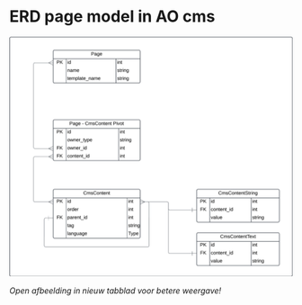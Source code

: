 # ERD page model in AO cms

![ERD page model in AO cms](../Images/uml-erd-page-ao-cms.png)

*Open afbeelding in nieuw tabblad voor betere weergave!*